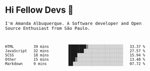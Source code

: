 # Hi Fellow Devs :wave:
   
<p>
  <samp>
    I'm Amanda Albuquerque. A Software developer and Open Source Enthusiast from São Paulo.
  </samp>

  
<!--   [![Twitter Follow](https://img.shields.io/twitter/follow/alalbux?style=social)](https://www.twitter.com/alalbux)
  [![Linkedin Badge](https://img.shields.io/badge/-alalbux-blue?style=flat-square&logo=Linkedin&logoColor=white&link=https://www.linkedin.com/in/alalbux/)](https://www.linkedin.com/in/alalbux/)
  [![Medium Badge](https://img.shields.io/badge/-alalbux-black?style=flat-square&logo=Medium&logoColor=white&link=https://medium.com/@alalbux)](https://medium.com/@alalbux) -->
</p>

  <br/>
  

<!--START_SECTION:waka-->
```text
HTML         39 mins         ████████▒░░░░░░░░░░░░░░░░   33.37 % 
JavaScript   32 mins         ███████░░░░░░░░░░░░░░░░░░   27.57 % 
SCSS         18 mins         ████░░░░░░░░░░░░░░░░░░░░░   15.94 % 
Other        15 mins         ███▒░░░░░░░░░░░░░░░░░░░░░   13.40 % 
Markdown     9 mins          ██░░░░░░░░░░░░░░░░░░░░░░░   07.72 % 
```
<!--END_SECTION:waka-->

